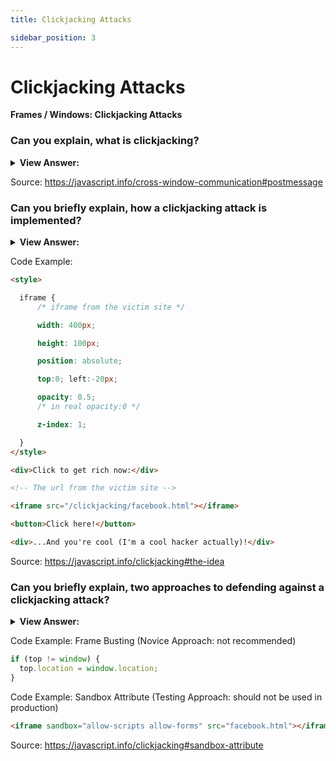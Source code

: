 ```yaml
---
title: Clickjacking Attacks

sidebar_position: 3
---
```


# Clickjacking Attacks

**Frames / Windows: Clickjacking Attacks**

<head>
  <title>Clickjacking Attacks - JavaScript Interview Questions & Answers</title>
  <meta charSet="utf-8" />
</head>

### Can you explain, what is clickjacking?

<details>
  <summary><strong>View Answer:</strong></summary>
  <div>
  <div><strong>Interview Response:</strong> The “clickjacking” attack allows an evil page to click on a “victim site” on behalf of the visitor. Many sites were hacked this way, in the past, including Twitter, Facebook, Paypal and other sites. They have all been fixed, of course.
    </div>
  </div>
</details>

Source: <https://javascript.info/cross-window-communication#postmessage>

### Can you briefly explain, how a clickjacking attack is implemented?

<details>
  <summary><strong>View Answer:</strong></summary>
  <div>
  <div><strong>Interview Response:</strong> The idea is quite simple. A visitor is lured to an evil page. It does not matter how. The page has a harmless-looking link on it (like “get rich now” or “click here, very funny”). Over that link the evil page positions a transparent &#8249;iframe&#8250; with src from facebook.com, in such a way that the “Like” button is right above that link. Usually that is done with z-index. In attempting to click the link, the visitor in fact clicks the button.
    </div>
  </div>
</details>

Code Example:

```html
<style>

  iframe { 
      /* iframe from the victim site */

      width: 400px;

      height: 100px;

      position: absolute;

      top:0; left:-20px;

      opacity: 0.5; 
      /* in real opacity:0 */

      z-index: 1;

  }
</style>

<div>Click to get rich now:</div>

<!-- The url from the victim site -->

<iframe src="/clickjacking/facebook.html"></iframe>

<button>Click here!</button>

<div>...And you're cool (I'm a cool hacker actually)!</div>
```

Source: <https://javascript.info/clickjacking#the-idea>

### Can you briefly explain, two approaches to defending against a clickjacking attack?

<details>
  <summary><strong>View Answer:</strong></summary>
  <div>
  <div><strong>Interview Response:</strong> The first or novice approach is the oldest defence usng a bit of JavaScript which forbids opening the page in a frame (so-called “framebusting”). Basically, if the window finds out that it’s not on top, then it automatically makes itself the top. This not a reliable defence, because there are many ways to hack around it. The second approach is using the sandbox attribute to block navigation. One of the things restricted by the sandbox attribute is navigation. A sandboxed iframe may not change top.location. So, we can add the iframe with sandbox="allow-scripts allow-forms". That would relax the restrictions, permitting scripts and forms. But we omit allow-top-navigation so that changing top.location is forbidden. The recommended approach is to use X-Frame-Options: SAMEORIGIN on pages (or whole websites) which are not intended to be viewed inside frames.
    </div>
  </div>
</details>

Code Example: Frame Busting (Novice Approach: not recommended)

```js
if (top != window) {
  top.location = window.location;
}
```

Code Example: Sandbox Attribute (Testing Approach: should not be used in production)

```html
<iframe sandbox="allow-scripts allow-forms" src="facebook.html"></iframe>
```

Source: <https://javascript.info/clickjacking#sandbox-attribute>
